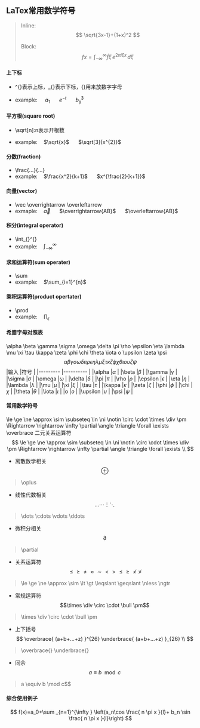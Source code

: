 ## LaTex常用数学符号

> Inline:
> $$ \sqrt{3x-1}+(1+x)^2 $$ 
>
> Block:
> $$
> f{x} = \int_{-\infty}^\infty
>     \hat f\xi\,e^{2 \pi i \xi x}
>     \,d\xi
> $$
> 
#### 上下标

- ^{}表示上标，_{}表示下标，{}用来放数字字母

- example:$\quad$ $a_{1}$ $\quad$ $e^{-t}$ $\quad$ $b_{ij}^{3}$

#### 平方根(square root)

- \sqrt[n]:n表示开根数

- example:$\quad$$\sqrt{x}$ $\quad$ $\sqrt[3]{x^{2}}$

#### 分数(fraction)

- \frac{...}{...}
- example:$\quad$$\frac{x^2}{k+1}$ $\quad$ $x^{\frac{2}{k+1}}$

#### 向量(vector)

- \vec \overrightarrow \overleftarrow
- exmaple:$\quad$$\vec{a}$ $\quad$ $\overrightarrow{AB}$ $\quad$ $\overleftarrow{AB}$

#### 积分(integral operator)

- \int_{}^{}
- example:$\quad \int_{-\infty}^{\infty}$

#### 求和运算符(sum operater)

- \sum
- example:$\quad$$\sum_{i=1}^{n}$

#### 乘积运算符(product opertater)

- \prod
- example:$\quad$$\prod_{\epsilon}$

#### 希腊字母对照表

\alpha \beta \gamma \sigma \omega \delta \pi \rho \epsilon \eta \lambda \mu \xi \tau \kappa \zeta \phi \chi \theta \iota o \upsilon \zeta \psi
$$
\alpha \beta \gamma \sigma \omega \delta \pi \rho \epsilon \eta \lambda \mu \xi \tau \kappa \zeta \phi \chi \theta \iota o \upsilon \zeta \psi
$$
|输入   |符号   |
|---------      |----------     |
|\alpha         |$\alpha$       |
|\beta  |$\beta$        |
|\gamma         |$\gamma$       |
|\sigma         |$\sigma$       |
|\omega         |$\omega$       |
|\delta         |$\delta$       |
|\pi    |$\pi$  |
|\rho   |$\rho$ |
|\epsilon       |$\epsilon$     |
|\eta   |$\eta$ |
|\lambda        |$\lambda$      |
|\mu    |$\mu$  |
|\xi    |$\xi$  |
|\tau   |$\tau$ |
|\kappa         |$\kappa$       |
|\zeta  |$\zeta$        |
|\phi   |$\phi$ |
|\chi   |$\chi$ |
|\theta         |$\theta$       |
|\iota  |$\iota$        |
|o      |$o$    |
|\upsilon       |$\upsilon$     |
|\psi   |$\psi$ |

#### 常用数学符号

\le  \ge  \ne  \approx  \sim  \subseteq  \in \ni \notin \circ \cdot \times  \div  \pm  \Rightarrow  \rightarrow  \infty  \partial  \angle  \triangle \forall \exists \overbrace
二元关系运算符
$$
\le  \ge  \ne  \approx  \sim  \subseteq  \in \ni \notin \circ \cdot \times  \div  \pm  \Rightarrow  \rightarrow  \infty  \partial  \angle  \triangle \forall \exists \\ 
$$

- 离散数学相关
$$\oplus $$
> \oplus

- 线性代数相关
$$\dots \cdots \vdots \ddots$$
> \dots \cdots \vdots \ddots

- 微积分相关
$$\partial$$
> \partial

- 关系运算符
$$\le \ge \ne \approx \sim \lt \gt \leqslant \geqslant \nless \ngtr$$
>\le \ge \ne \approx  \sim \lt \gt \leqslant \geqslant \nless \ngtr

- 常规运算符
$$\times \div \circ \cdot \bull \pm$$
> \times \div \circ \cdot \bull \pm

- 上下括号
$$
\overbrace{ (a+b+...+z) }^{26} \underbrace{ (a+b+...+z) }_{26} \\
$$
> \overbrace{}  \underbrace{}

- 同余  
$$a \equiv b \mod c$$
> a \equiv b \mod c$$
#### 综合使用例子


$$
f(x)=a_0+\sum _{n=1}^{\infty } \left(a_n\cos \frac{ n \pi  x }{l}+ b_n \sin \frac{ n \pi  x }{l}\right)
$$
